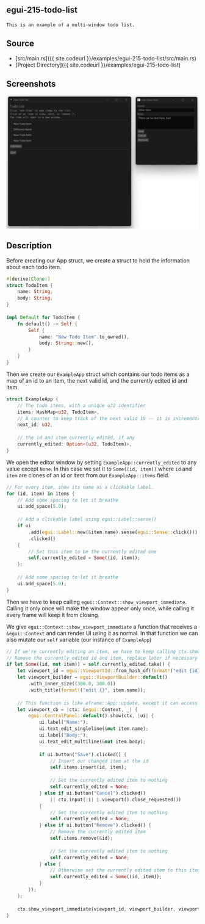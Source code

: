 ## egui-215-todo-list

    This is an example of a multi-window todo list.

## Source

- [src/main.rs]({{ site.codeurl }}/examples/egui-215-todo-list/src/main.rs)
- [Project Directory]({{ site.codeurl }}/examples/egui-215-todo-list)

## Screenshots

![Screenshot](screen1.png)

## Description

Before creating our App struct, we create a struct to hold the information about each todo item.

```rust
#[derive(Clone)]
struct TodoItem {
    name: String,
    body: String,
}

impl Default for TodoItem {
    fn default() -> Self {
        Self {
            name: "New Todo Item".to_owned(),
            body: String::new(),
        }
    }
}
```

Then we create our `ExampleApp` struct which contains our todo items as a map of an id to an item, the next valid id, and the currently edited id and item.

```rust
struct ExampleApp {
    // The todo items, with a unique u32 identifier
    items: HashMap<u32, TodoItem>,
    // A counter to keep track of the next valid ID -- it is incremented every time it's used
    next_id: u32,

    // the id and item currently edited, if any
    currently_edited: Option<(u32, TodoItem)>,
}
```

We open the editor window by setting `ExampleApp::currently_edited` to any value except `None`.
In this case we set it to `Some((id, item))` where `id` and `item` are clones of an id or item from our `ExampleApp::items` field.

```rust
// For every item, show its name as a clickable label.
for (id, item) in items {
    // Add some spacing to let it breathe
    ui.add_space(5.0);

    // Add a clickable label using egui::Label::sense()
    if ui
        .add(egui::Label::new(&item.name).sense(egui::Sense::click()))
        .clicked()
    {
        // Set this item to be the currently edited one
        self.currently_edited = Some((id, item));
    };

    // Add some spacing to let it breathe
    ui.add_space(5.0);
}
```

Then we have to keep calling `egui::Context::show_viewport_immediate`.
Calling it only once will make the window appear only once, while calling it every frame will keep it from closing.

We give `egui::Context::show_viewport_immediate` a function that receives a `&egui::Context` and can render UI using it as normal.
In that function we can also mutate our `self` variable (our instance of `ExampleApp`)

```rust
// If we're currently editing an item, we have to keep calling ctx.show_viewport_immediate
// Remove the currently edited id and item, replace later if necessary
if let Some((id, mut item)) = self.currently_edited.take() {
    let viewport_id = egui::ViewportId::from_hash_of(format!("edit {id}"));
    let viewport_builder = egui::ViewportBuilder::default()
        .with_inner_size((300.0, 300.0))
        .with_title(format!("edit {}", item.name));

    // This function is like eframe::App::update, except it can access ExampleApp as well
    let viewport_cb = |ctx: &egui::Context, _| {
        egui::CentralPanel::default().show(ctx, |ui| {
            ui.label("Name:");
            ui.text_edit_singleline(&mut item.name);
            ui.label("Body:");
            ui.text_edit_multiline(&mut item.body);

            if ui.button("Save").clicked() {
                // Insert our changed item at the id
                self.items.insert(id, item);

                // Set the currently edited item to nothing
                self.currently_edited = None;
            } else if ui.button("Cancel").clicked()
                || ctx.input(|i| i.viewport().close_requested())
            {
                // Set the currently edited item to nothing
                self.currently_edited = None;
            } else if ui.button("Remove").clicked() {
                // Remove the currently edited item
                self.items.remove(&id);

                // Set the currently edited item to nothing
                self.currently_edited = None;
            } else {
                // Otherwise set the currently edited item to this item again so the window won't close
                self.currently_edited = Some((id, item));
            }
        });
    };

    ctx.show_viewport_immediate(viewport_id, viewport_builder, viewport_cb);
}

```
